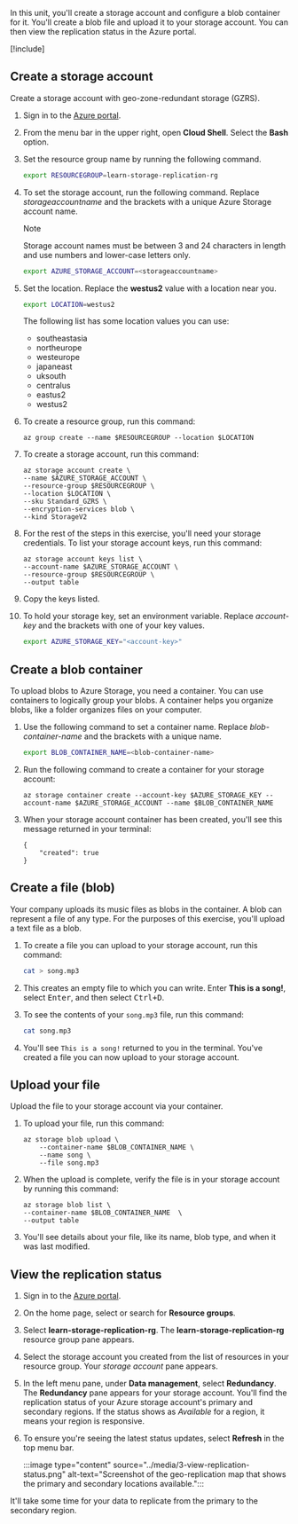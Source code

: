 In this unit, you'll create a storage account and configure a blob container for it. You'll create a blob file and upload it to your storage account. You can then view the replication status in the Azure portal.

[!include[](../../../includes/azure-exercise-subscription-prerequisite.md)]

## Create a storage account

Create a storage account with geo-zone-redundant storage (GZRS).

1. Sign in to the [Azure portal](https://portal.azure.com).

1. From the menu bar in the upper right, open **Cloud Shell**. Select the **Bash** option.

1. Set the resource group name by running the following command.

    ```bash
    export RESOURCEGROUP=learn-storage-replication-rg
    ```

1. To set the storage account, run the following command. Replace *storageaccountname* and the brackets with a unique Azure Storage account name.

    > [!NOTE]
    > Storage account names must be between 3 and 24 characters in length and use numbers and lower-case letters only.

    ```bash
    export AZURE_STORAGE_ACCOUNT=<storageaccountname>
     ```

1. Set the location. Replace the **westus2** value with a location near you.

    ```bash
    export LOCATION=westus2
    ```

    The following list has some location values you can use:

    - southeastasia
    - northeurope
    - westeurope
    - japaneast
    - uksouth
    - centralus
    - eastus2
    - westus2

1. To create a resource group, run this command:

    ```azurecli
    az group create --name $RESOURCEGROUP --location $LOCATION
    ```

1. To create a storage account, run this command:

    ```azurecli
    az storage account create \
    --name $AZURE_STORAGE_ACCOUNT \
    --resource-group $RESOURCEGROUP \
    --location $LOCATION \
    --sku Standard_GZRS \
    --encryption-services blob \
    --kind StorageV2
    ```

1. For the rest of the steps in this exercise, you'll need your storage credentials. To list your storage account keys, run this command:

    ```azurecli
    az storage account keys list \
    --account-name $AZURE_STORAGE_ACCOUNT \
    --resource-group $RESOURCEGROUP \
    --output table
    ```

1. Copy the keys listed.

1. To hold your storage key, set an environment variable. Replace *account-key* and the brackets with one of your key values.

    ```bash
    export AZURE_STORAGE_KEY="<account-key>"
    ```

## Create a blob container

To upload blobs to Azure Storage, you need a container. You can use containers to logically group your blobs. A container helps you organize blobs, like a folder organizes files on your computer.

1. Use the following command to set a container name. Replace *blob-container-name* and the brackets with a unique name.

    ```bash
    export BLOB_CONTAINER_NAME=<blob-container-name>
    ```

1. Run the following command to create a container for your storage account:

    ```azurecli
    az storage container create --account-key $AZURE_STORAGE_KEY --account-name $AZURE_STORAGE_ACCOUNT --name $BLOB_CONTAINER_NAME
    ```

1. When your storage account container has been created, you'll see this message returned in your terminal:

    ```output
    {
        "created": true
    }
    ```

## Create a file (blob)

Your company uploads its music files as blobs in the container. A blob can represent a file of any type. For the purposes of this exercise, you'll upload a text file as a blob.

1. To create a file you can upload to your storage account, run this command:

    ```bash
    cat > song.mp3
    ```

1. This creates an empty file to which you can write. Enter **This is a song!**, select <kbd>Enter</kbd>, and then select <kbd>Ctrl+D</kbd>.

1. To see the contents of your `song.mp3` file, run this command:

    ```bash
    cat song.mp3
    ```

1. You'll see `This is a song!` returned to you in the terminal. You've created a file you can now upload to your storage account.

## Upload your file

Upload the file to your storage account via your container.

1. To upload your file, run this command:

    ```azurecli
    az storage blob upload \
        --container-name $BLOB_CONTAINER_NAME \
        --name song \
        --file song.mp3
    ```

1. When the upload is complete, verify the file is in your storage account by running this command:

    ```azurecli
    az storage blob list \
    --container-name $BLOB_CONTAINER_NAME  \
    --output table
    ```

1. You'll see details about your file, like its name, blob type, and when it was last modified.

## View the replication status

1. Sign in to the [Azure portal](https://portal.azure.com).

1. On the home page, select or search for **Resource groups**.

1. Select **learn-storage-replication-rg**. The **learn-storage-replication-rg** resource group pane appears.

1. Select the storage account you created from the list of resources in your resource group. Your *storage account* pane appears.

1. In the left menu pane, under **Data management**, select **Redundancy**. The **Redundancy** pane appears for your storage account. You'll find the replication status of your Azure storage account's primary and secondary regions. If the status shows as *Available* for a region, it means your region is responsive.

1. To ensure you're seeing the latest status updates, select **Refresh** in the top menu bar.

   :::image type="content" source="../media/3-view-replication-status.png" alt-text="Screenshot of the geo-replication map that shows the primary and secondary locations available.":::

It'll take some time for your data to replicate from the primary to the secondary region.
